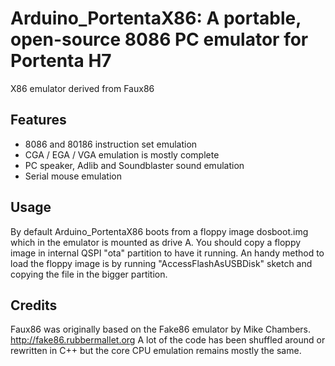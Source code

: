 # Arduino_PortentaX86: A portable, open-source 8086 PC emulator for Portenta H7
X86 emulator derived from Faux86

## Features
- 8086 and 80186 instruction set emulation
- CGA / EGA / VGA emulation is mostly complete
- PC speaker, Adlib and Soundblaster sound emulation
- Serial mouse emulation

## Usage
By default Arduino_PortentaX86 boots from a floppy image dosboot.img which in the emulator is mounted as drive A.
You should copy a floppy image in internal QSPI "ota" partition to have it running.
An handy method to load the floppy image is by running "AccessFlashAsUSBDisk" sketch and copying the file in the bigger partition.

## Credits
Faux86 was originally based on the Fake86 emulator by Mike Chambers. 
http://fake86.rubbermallet.org
A lot of the code has been shuffled around or rewritten in C++ but the core CPU emulation remains mostly the same.




  
